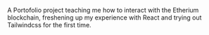 A Portofolio project teaching me how to interact with the Etherium blockchain, freshening up my experience with React and trying out Tailwindcss for the first time.
